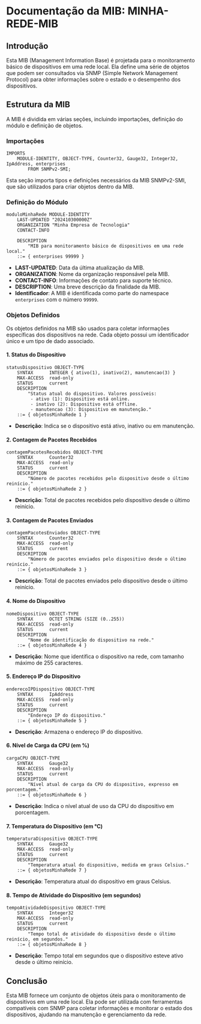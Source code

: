 
# Documentação da MIB: MINHA-REDE-MIB

## Introdução

Esta MIB (Management Information Base) é projetada para o monitoramento básico de dispositivos em uma rede local. Ela define uma série de objetos que podem ser consultados via SNMP (Simple Network Management Protocol) para obter informações sobre o estado e o desempenho dos dispositivos.

## Estrutura da MIB

A MIB é dividida em várias seções, incluindo importações, definição do módulo e definição de objetos. 

### Importações

```plaintext
IMPORTS
    MODULE-IDENTITY, OBJECT-TYPE, Counter32, Gauge32, Integer32, IpAddress, enterprises
        FROM SNMPv2-SMI;
```
Esta seção importa tipos e definições necessários da MIB SNMPv2-SMI, que são utilizados para criar objetos dentro da MIB.

### Definição do Módulo

```plaintext
moduloMinhaRede MODULE-IDENTITY
    LAST-UPDATED "202410300000Z"
    ORGANIZATION "Minha Empresa de Tecnologia"
    CONTACT-INFO
       
    DESCRIPTION
        "MIB para monitoramento básico de dispositivos em uma rede local."
    ::= { enterprises 99999 }
```

- **LAST-UPDATED**: Data da última atualização da MIB.
- **ORGANIZATION**: Nome da organização responsável pela MIB.
- **CONTACT-INFO**: Informações de contato para suporte técnico.
- **DESCRIPTION**: Uma breve descrição da finalidade da MIB.
- **Identificador**: A MIB é identificada como parte do namespace `enterprises` com o número `99999`.

### Objetos Definidos

Os objetos definidos na MIB são usados para coletar informações específicas dos dispositivos na rede. Cada objeto possui um identificador único e um tipo de dado associado.

#### 1. Status do Dispositivo

```plaintext
statusDispositivo OBJECT-TYPE
    SYNTAX      INTEGER { ativo(1), inativo(2), manutencao(3) }
    MAX-ACCESS  read-only
    STATUS      current
    DESCRIPTION
        "Status atual do dispositivo. Valores possíveis:
         - ativo (1): Dispositivo está online.
         - inativo (2): Dispositivo está offline.
         - manutencao (3): Dispositivo em manutenção."
    ::= { objetosMinhaRede 1 }
```
- **Descrição**: Indica se o dispositivo está ativo, inativo ou em manutenção.

#### 2. Contagem de Pacotes Recebidos

```plaintext
contagemPacotesRecebidos OBJECT-TYPE
    SYNTAX      Counter32
    MAX-ACCESS  read-only
    STATUS      current
    DESCRIPTION
        "Número de pacotes recebidos pelo dispositivo desde o último reinício."
    ::= { objetosMinhaRede 2 }
```
- **Descrição**: Total de pacotes recebidos pelo dispositivo desde o último reinício.

#### 3. Contagem de Pacotes Enviados

```plaintext
contagemPacotesEnviados OBJECT-TYPE
    SYNTAX      Counter32
    MAX-ACCESS  read-only
    STATUS      current
    DESCRIPTION
        "Número de pacotes enviados pelo dispositivo desde o último reinício."
    ::= { objetosMinhaRede 3 }
```
- **Descrição**: Total de pacotes enviados pelo dispositivo desde o último reinício.

#### 4. Nome do Dispositivo

```plaintext
nomeDispositivo OBJECT-TYPE
    SYNTAX      OCTET STRING (SIZE (0..255))
    MAX-ACCESS  read-only
    STATUS      current
    DESCRIPTION
        "Nome de identificação do dispositivo na rede."
    ::= { objetosMinhaRede 4 }
```
- **Descrição**: Nome que identifica o dispositivo na rede, com tamanho máximo de 255 caracteres.

#### 5. Endereço IP do Dispositivo

```plaintext
enderecoIPDispositivo OBJECT-TYPE
    SYNTAX      IpAddress
    MAX-ACCESS  read-only
    STATUS      current
    DESCRIPTION
        "Endereço IP do dispositivo."
    ::= { objetosMinhaRede 5 }
```
- **Descrição**: Armazena o endereço IP do dispositivo.

#### 6. Nível de Carga da CPU (em %)

```plaintext
cargaCPU OBJECT-TYPE
    SYNTAX      Gauge32
    MAX-ACCESS  read-only
    STATUS      current
    DESCRIPTION
        "Nível atual de carga da CPU do dispositivo, expresso em porcentagem."
    ::= { objetosMinhaRede 6 }
```
- **Descrição**: Indica o nível atual de uso da CPU do dispositivo em porcentagem.

#### 7. Temperatura do Dispositivo (em °C)

```plaintext
temperaturaDispositivo OBJECT-TYPE
    SYNTAX      Gauge32
    MAX-ACCESS  read-only
    STATUS      current
    DESCRIPTION
        "Temperatura atual do dispositivo, medida em graus Celsius."
    ::= { objetosMinhaRede 7 }
```
- **Descrição**: Temperatura atual do dispositivo em graus Celsius.

#### 8. Tempo de Atividade do Dispositivo (em segundos)

```plaintext
tempoAtividadeDispositivo OBJECT-TYPE
    SYNTAX      Integer32
    MAX-ACCESS  read-only
    STATUS      current
    DESCRIPTION
        "Tempo total de atividade do dispositivo desde o último reinício, em segundos."
    ::= { objetosMinhaRede 8 }
```
- **Descrição**: Tempo total em segundos que o dispositivo esteve ativo desde o último reinício.

## Conclusão

Esta MIB fornece um conjunto de objetos úteis para o monitoramento de dispositivos em uma rede local. Ela pode ser utilizada com ferramentas compatíveis com SNMP para coletar informações e monitorar o estado dos dispositivos, ajudando na manutenção e gerenciamento da rede.

